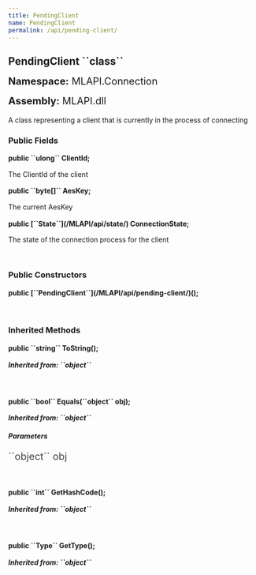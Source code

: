```yaml
---
title: PendingClient
name: PendingClient
permalink: /api/pending-client/
---
```


<div style="line-height: 1;">
	<h2 markdown="1">PendingClient ``class``</h2>
	<p style="font-size: 20px;"><b>Namespace:</b> MLAPI.Connection</p>
	<p style="font-size: 20px;"><b>Assembly:</b> MLAPI.dll</p>
</div>
<p>A class representing a client that is currently in the process of connecting</p>

<div>
	<h3 markdown="1">Public Fields</h3>
	<div style="line-height: 1;">
		<h4 markdown="1"><b>public ``ulong`` ClientId;</b></h4>
		<p>The ClientId of the client</p>
	</div>
	<div style="line-height: 1;">
		<h4 markdown="1"><b>public ``byte[]`` AesKey;</b></h4>
		<p>The current AesKey</p>
	</div>
	<div style="line-height: 1;">
		<h4 markdown="1"><b>public [``State``](/MLAPI/api/state/) ConnectionState;</b></h4>
		<p>The state of the connection process for the client</p>
	</div>
</div>
<br>
<div>
	<h3>Public Constructors</h3>
	<div style="line-height: 1; ">
		<h4 markdown="1"><b>public [``PendingClient``](/MLAPI/api/pending-client/)();</b></h4>
	</div>
</div>
<br>
<div>
	<h3 markdown="1">Inherited Methods</h3>
	<div style="line-height: 1;">
		<h4 markdown="1"><b>public ``string`` ToString();</b></h4>
		<h5 markdown="1">Inherited from: ``object``</h5>
	</div>
	<br>
	<div style="line-height: 1;">
		<h4 markdown="1"><b>public ``bool`` Equals(``object`` obj);</b></h4>
		<h5 markdown="1">Inherited from: ``object``</h5>
		<h5><b>Parameters</b></h5>
		<div>
			<p style="font-size: 20px; color: #444;" markdown="1">``object`` obj</p>
		</div>
	</div>
	<br>
	<div style="line-height: 1;">
		<h4 markdown="1"><b>public ``int`` GetHashCode();</b></h4>
		<h5 markdown="1">Inherited from: ``object``</h5>
	</div>
	<br>
	<div style="line-height: 1;">
		<h4 markdown="1"><b>public ``Type`` GetType();</b></h4>
		<h5 markdown="1">Inherited from: ``object``</h5>
	</div>
</div>
<br>
